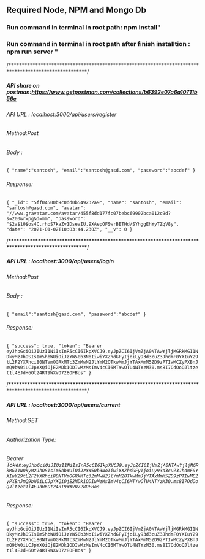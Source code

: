 ## Required Node, NPM and Mongo Db
### Run command in terminal in root path: npm install" 
### Run command in terminal in root path after finish installtion : npm run server " 


/*****************************************************************************************************/
##### API share on postman:https://www.getpostman.com/collections/b6392e07a6a10711b56e
###### API URL : localhost:3000/api/users/register 
###### Method:Post
###### Body : 
``{
    "name":"santosh",
    "email":"santosh@gasd.com",
    "password":"abcdef"
} ``
###### Response:
``{
    "_id": "5ff04500b9c0dd0b549232a9",
    "name": "santosh",
    "email": "santosh@gasd.com",
    "avatar": "//www.gravatar.com/avatar/455f8dd177fc07bebc69902bca012c9d?s=200&r=pg&d=mm",
    "password": "$2a$10$os4C.rhoS7kaZv1DseaIU.9XAepOFSwrBETHd/SYhggEhYyTZqV8y",
    "date": "2021-01-02T10:03:44.230Z",
    "__v": 0
}``





/*****************************************************************************************************/
##### API URL : localhost:3000/api/users/login 
###### Method:Post
###### Body : 
``{
    "email":"santosh@gasd.com",
    "password":"abcdef"
}``
###### Response:
``{
    "success": true,
    "token": "Bearer eyJhbGciOiJIUzI1NiIsInR5cCI6IkpXVCJ9.eyJpZCI6IjVmZjA0NTAwYjljMGRkMGI1NDkyMzJhOSIsIm5hbWUiOiJzYW50b3NoIiwiYXZhdGFyIjoiLy93d3cuZ3JhdmF0YXIuY29tL2F2YXRhci80NTVmOGRkMTc3ZmMwN2JlYmM2OTkwMmJjYTAxMmM5ZD9zPTIwMCZyPXBnJmQ9bW0iLCJpYXQiOjE2MDk1ODIwMzMsImV4cCI6MTYwOTU4NTYzM30.ms8I7OdOoQJltzet1l4EJdH6Ot24RT9WXVO728OFBos"
}``




/*****************************************************************************************************/
##### API URL : localhost:3000/api/users/current
###### Method:GET
###### Authorization Type:
###### Bearer Token:``eyJhbGciOiJIUzI1NiIsInR5cCI6IkpXVCJ9.eyJpZCI6IjVmZjA0NTAwYjljMGRkMGI1NDkyMzJhOSIsIm5hbWUiOiJzYW50b3NoIiwiYXZhdGFyIjoiLy93d3cuZ3JhdmF0YXIuY29tL2F2YXRhci80NTVmOGRkMTc3ZmMwN2JlYmM2OTkwMmJjYTAxMmM5ZD9zPTIwMCZyPXBnJmQ9bW0iLCJpYXQiOjE2MDk1ODIwMzMsImV4cCI6MTYwOTU4NTYzM30.ms8I7OdOoQJltzet1l4EJdH6Ot24RT9WXVO728OFBos``

###### Response:
``{
    "success": true,
    "token": "Bearer eyJhbGciOiJIUzI1NiIsInR5cCI6IkpXVCJ9.eyJpZCI6IjVmZjA0NTAwYjljMGRkMGI1NDkyMzJhOSIsIm5hbWUiOiJzYW50b3NoIiwiYXZhdGFyIjoiLy93d3cuZ3JhdmF0YXIuY29tL2F2YXRhci80NTVmOGRkMTc3ZmMwN2JlYmM2OTkwMmJjYTAxMmM5ZD9zPTIwMCZyPXBnJmQ9bW0iLCJpYXQiOjE2MDk1ODIwMzMsImV4cCI6MTYwOTU4NTYzM30.ms8I7OdOoQJltzet1l4EJdH6Ot24RT9WXVO728OFBos"
}``